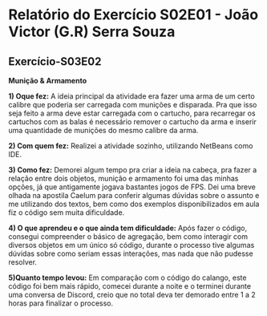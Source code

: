 # Relatório do Exercício S02E01 - João Victor (G.R) Serra Souza 

## Exercício-S03E02
**Munição & Armamento**

**1) Oque fez:**
A ideia principal da atividade era fazer uma arma de um certo calibre que poderia ser carregada com munições e disparada. Pra que isso seja feito a arma deve estar carregada com o cartucho, para recarregar os cartuchos com as balas é necessário remover o cartucho da arma e inserir uma quantidade de munições do mesmo calibre da arma.

**2) Com quem fez:**
Realizei a atividade sozinho, utilizando NetBeans como IDE.

**3) Como fez:**
Demorei algum tempo pra criar a ideia na cabeça, pra fazer a relação entre dois objetos, munição e armamento foi uma das minhas opções, já que antigamente jogava bastantes jogos de FPS. Dei uma breve olhada na apostila Caelum para conferir algumas dúvidas sobre o assunto e me utilizando dos textos, bem como dos exemplos disponibilizados em aula fiz o código sem muita dificuldade.

**4) O que aprendeu e o que ainda tem dificuldade:**
Após fazer o código, consegui compreender o básico de agregação, bem como interagir com diversos objetos em um único só código, durante o processo tive algumas dúvidas sobre como seriam essas interações, mas nada que não pudesse resolver.

**5)Quanto tempo levou:**
Em comparação com o código do calango, este código foi bem mais rápido, comecei durante a noite e o terminei durante uma conversa de Discord, creio que no total deva ter demorado entre 1 a 2 horas para finalizar o processo.